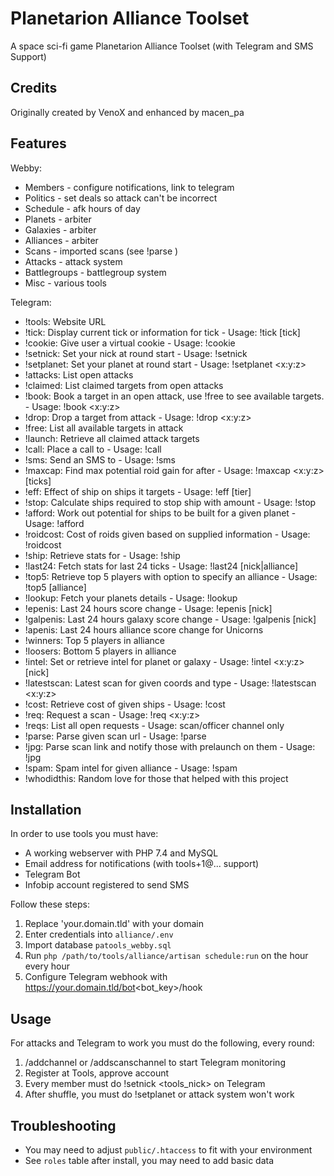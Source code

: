 # Planetarion Alliance Toolset
A space sci-fi game Planetarion Alliance Toolset (with Telegram and SMS Support)

## Credits
Originally created by VenoX and enhanced by macen_pa

## Features

Webby:
 * Members - configure notifications, link to telegram
 * Politics - set deals so attack can't be incorrect
 * Schedule - afk hours of day
 * Planets - arbiter
 * Galaxies - arbiter
 * Alliances - arbiter
 * Scans - imported scans (see !parse <scan url>)
 * Attacks - attack system
 * Battlegroups - battlegroup system
 * Misc - various tools

Telegram:
 * !tools: Website URL
 * !tick: Display current tick or information for tick - Usage: !tick [tick]
 * !cookie: Give user a virtual cookie - Usage: !cookie <nick> <reason>
 * !setnick: Set your nick at round start - Usage: !setnick <nick>
 * !setplanet: Set your planet at round start - Usage: !setplanet <x:y:z>
 * !attacks: List open attacks
 * !claimed: List claimed targets from open attacks
 * !book: Book a target in an open attack, use !free to see available targets. - Usage: !book <x:y:z> <landing tick>
 * !drop: Drop a target from attack - Usage: !drop <x:y:z> <landing tick>
 * !free: List all available targets in attack
 * !launch: Retrieve all claimed attack targets
 * !call: Place a call to <nick> - Usage: !call <nick>
 * !sms: Send an SMS to <nick> - Usage: !sms <nick> <message>
 * !maxcap: Find max potential roid gain for <target> after <ticks of roiding> - Usage: !maxcap <x:y:z> [ticks]
 * !eff: Effect of ship on ships it targets - Usage:  !eff <amount> <ship> [tier]
 * !stop: Calculate ships required to stop ship with amount - Usage: !stop <ship> <amount>
 * !afford: Work out potential for ships to be built for a given planet - Usage: !afford <coords> <ship>
 * !roidcost: Cost of roids given based on supplied information - Usage: !roidcost <roids> <value loss> <mining bonus>
 * !ship: Retrieve stats for <ship> - Usage: !ship <ship name>
 * !last24: Fetch stats for last 24 ticks - Usage: !last24 [nick|alliance]
 * !top5: Retrieve top 5 players with option to specify an alliance - Usage: !top5 [alliance]
 * !lookup: Fetch your planets details - Usage: !lookup
 * !epenis: Last 24 hours score change - Usage: !epenis [nick]
 * !galpenis: Last 24 hours galaxy score change - Usage: !galpenis [nick]
 * !apenis: Last 24 hours alliance score change for Unicorns
 * !winners: Top 5 players in alliance
 * !loosers: Bottom 5 players in alliance
 * !intel: Set or retrieve intel for planet or galaxy - Usage: !intel <x:y:z> [nick]
 * !latestscan: Latest scan for given coords and type - Usage: !latestscan <x:y:z> <pdau>
 * !cost: Retrieve cost of given ships - Usage: !cost <amount> <ship>
 * !req: Request a scan - Usage: !req <x:y:z> <pduaj>
 * !reqs: List all open requests - Usage: scan/officer channel only
 * !parse: Parse given scan url - Usage: !parse <scan url>
 * !jpg: Parse scan link and notify those with prelaunch on them - Usage: !jpg <group scan url>
 * !spam: Spam intel for given alliance - Usage: !spam <alliance>
 * !whodidthis: Random love for those that helped with this project
 
 ## Installation
 
 In order to use tools you must have:
 - A working webserver with PHP 7.4 and MySQL
 - Email address for notifications (with tools+1@... support)
 - Telegram Bot
 - Infobip account registered to send SMS 
 
 Follow these steps:
 1) Replace 'your.domain.tld' with your domain
 2) Enter credentials into `alliance/.env`
 3) Import database `patools_webby.sql`
 4) Run `php /path/to/tools/alliance/artisan schedule:run` on the hour every hour
 5) Configure Telegram webhook with https://your.domain.tld/bot<bot_key>/hook
 
 ## Usage
 For attacks and Telegram to work you must do the following, every round:
 1) /addchannel or /addscanschannel to start Telegram monitoring
 2) Register at Tools, approve account
 3) Every member must do !setnick <tools_nick> on Telegram
 4) After shuffle, you must do !setplanet <xyz> or attack system won't work
	 
 ## Troubleshooting
  * You may need to adjust `public/.htaccess` to fit with your environment
  * See `roles` table after install, you may need to add basic data
 

